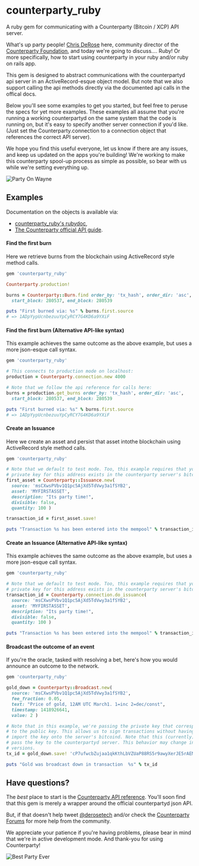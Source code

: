 counterparty_ruby
=================
A ruby gem for communicating with a Counterparty (Bitcoin / XCP) API server.

What's up party people! [Chris DeRose](https://www.chrisderose.com) here, 
community director of the [Counterparty Foundation](http://counterpartyfoundation.org/), 
and today we're going to discuss.... Ruby! Or more specifically, how to start using
counterparty in your ruby and/or ruby on rails app.

This gem is designed to abstract communications with the counterpartyd api 
server in an ActiveRecord-esque object model. But note that we also support 
calling the api methods directly via the documented api calls in the offical docs. 

Below you'll see some examples to get you started, but feel free to peruse the
specs for yet more examples. These examples all assume that you're running a 
working counterpartyd on the same system that the code is running on, but it's 
easy to specify another server connection if you'd like. (Just set the 
Counterparty.connection to a connection object that references the correct API
server).

We hope you find this useful everyone, let us know if there are any issues, and
keep us updated on the apps you're building! We're working to make this 
counterparty spool-up process as simple as possible, so bear with us while we're
setting everything up. 

![Party On Wayne](http://data.whicdn.com/images/24796384/tumblr_m0ng6rBeWT1qhd0xso1_500_large.jpg)

## Examples
Documentation on the objects is available via:
  * [counterparty_ruby's rubydoc](http://www.rubydoc.info/github/brighton36/counterparty_ruby/master), 
  * [The Counterparty official API guide](https://github.com/CounterpartyXCP/counterpartyd/blob/master/docs/API.rst#read-api-function-reference).

#### Find the first burn
Here we retrieve burns from the blockchain using ActiveRecord style method calls.
  ```ruby
  gem 'counterparty_ruby'

  Counterparty.production!

  burns = Counterparty::Burn.find order_by: 'tx_hash', order_dir: 'asc', 
    start_block: 280537, end_block: 280539

  puts "First burned via: %s" % burns.first.source
  # => 1ADpYypUcnbezuuYpCyRCY7G4KD6a9YXiF
  ```

#### Find the first burn (Alternative API-like syntax)
This example achieves the same outcome as the above example, but uses a more 
json-esque call syntax.
  ```ruby
  gem 'counterparty_ruby'

  # This connects to production mode on localhost:
  production = Counterparty.connection.new 4000

  # Note that we follow the api reference for calls here:
  burns = production.get_burns order_by: 'tx_hash', order_dir: 'asc', 
    start_block: 280537, end_block: 280539

  puts "First burned via: %s" % burns.first.source
  # => 1ADpYypUcnbezuuYpCyRCY7G4KD6a9YXiF
  ```

#### Create an Issuance
Here we create an asset and persist that asset intothe blockchain using ActiveRecord style method calls.
  ```ruby
  gem 'counterparty_ruby'

  # Note that we default to test mode. Too, this example requires that your 
  # private key for this address exists in the counterparty server's bitcoind 
  first_asset = Counterparty::Issuance.new( 
    source: 'msCXwsPVbv1Q1pc5AjXd5TdVwy3a1fSYB2',
    asset: 'MYFIRSTASSET', 
    description: "Its party time!",
    divisible: false,
    quantity: 100 )

  transaction_id = first_asset.save!                                          

  puts "Transaction %s has been entered into the mempool" % transaction_id
  ```

#### Create an Issuance (Alternative API-like syntax)
This example achieves the same outcome as the above example, but uses a more 
json-esque call syntax.
  ```ruby
  gem 'counterparty_ruby'

  # Note that we default to test mode. Too, this example requires that your 
  # private key for this address exists in the counterparty server's bitcoind 
  transaction_id = Counterparty.connection.do_issuance(
    source: 'msCXwsPVbv1Q1pc5AjXd5TdVwy3a1fSYB2',
    asset: 'MYFIRSTASSET', 
    description: "Its party time!",
    divisible: false,
    quantity: 100 )

  puts "Transaction %s has been entered into the mempool" % transaction_id
  ```

#### Broadcast the outcome of an event
If you're the oracle, tasked with resolving a bet, here's how you would announce
an outcome to the network.
  ```ruby
  gem 'counterparty_ruby'

  gold_down = Counterparty::Broadcast.new(
    source: 'msCXwsPVbv1Q1pc5AjXd5TdVwy3a1fSYB2', 
    fee_fraction: 0.05,
    text: "Price of gold, 12AM UTC March1. 1=inc 2=dec/const", 
    timestamp: 1418926641, 
    value: 2 )

  # Note that in this example, we're passing the private key that corresponds 
  # to the public key. This allows us to sign transactions without having to  
  # import the key onto the server's bitcoind. Note that this (currently) does 
  # pass the key to the counterpartyd server. This behavior may change in later
  # versions.
  tx_id = gold_down.save! 'cP7ufwcbZujaa1qkKthLbVZUaP88RS5r9awyXerJE5rAEMTRVmzc'

  puts "Gold was broadcast down in transaction  %s" % tx_id
  ```

## Have questions?
The _best_ place to start is the [Counterparty API reference](https://github.com/CounterpartyXCP/counterpartyd/blob/master/docs/API.rst#read-api-function-reference).
You'll soon find that this gem is merely a wrapper around the official 
counterpartyd json API.

But, if that doesn't help tweet [@derosetech](https://twitter.com/derosetech) 
and/or check the [Counterparty Forums](https://forums.counterparty.io/) for more 
help from the community. 

We appreciate your patience if you're having problems, please bear in mind that 
we're in active development mode. And thank-you for using Counterparty!

![Best Party Ever](http://www.quickmeme.com/img/c8/c8cc224c5b1e8b1baafeba4287d9534add53273bc79572a5fcc8ab8ab2cc19ab.jpg)
